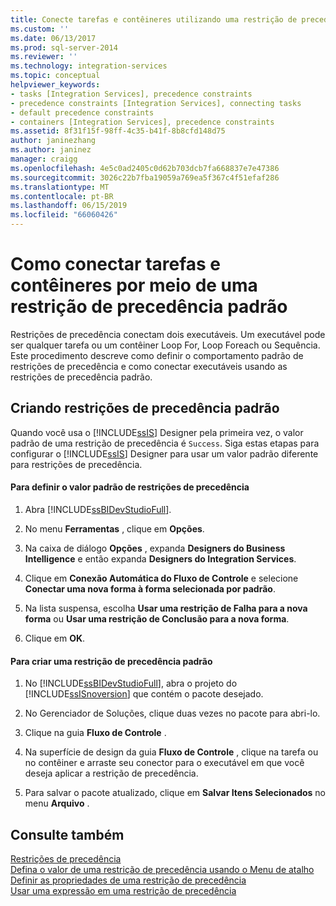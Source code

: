 ```yaml
---
title: Conecte tarefas e contêineres utilizando uma restrição de precedência padrão | Microsoft Docs
ms.custom: ''
ms.date: 06/13/2017
ms.prod: sql-server-2014
ms.reviewer: ''
ms.technology: integration-services
ms.topic: conceptual
helpviewer_keywords:
- tasks [Integration Services], precedence constraints
- precedence constraints [Integration Services], connecting tasks
- default precedence constraints
- containers [Integration Services], precedence constraints
ms.assetid: 8f31f15f-98ff-4c35-b41f-8b8cfd148d75
author: janinezhang
ms.author: janinez
manager: craigg
ms.openlocfilehash: 4e5c0ad2405c0d62b703dcb7fa668837e7e47386
ms.sourcegitcommit: 3026c22b7fba19059a769ea5f367c4f51efaf286
ms.translationtype: MT
ms.contentlocale: pt-BR
ms.lasthandoff: 06/15/2019
ms.locfileid: "66060426"
---
```

# <a name="connect-tasks-and-containers-by-using-a-default-precedence-constraint"></a>Como conectar tarefas e contêineres por meio de uma restrição de precedência padrão
  Restrições de precedência conectam dois executáveis. Um executável pode ser qualquer tarefa ou um contêiner Loop For, Loop Foreach ou Sequência. Este procedimento descreve como definir o comportamento padrão de restrições de precedência e como conectar executáveis usando as restrições de precedência padrão.  
  
## <a name="creating-default-precedence-constraints"></a>Criando restrições de precedência padrão  
 Quando você usa o [!INCLUDE[ssIS](../includes/ssis-md.md)] Designer pela primeira vez, o valor padrão de uma restrição de precedência é `Success`. Siga estas etapas para configurar o [!INCLUDE[ssIS](../includes/ssis-md.md)] Designer para usar um valor padrão diferente para restrições de precedência.  
  
#### <a name="to-set-the-default-value-for-precedence-constraints"></a>Para definir o valor padrão de restrições de precedência  
  
1.  Abra [!INCLUDE[ssBIDevStudioFull](../includes/ssbidevstudiofull-md.md)].  
  
2.  No menu **Ferramentas** , clique em **Opções**.  
  
3.  Na caixa de diálogo **Opções** , expanda **Designers do Business Intelligence** e então expanda **Designers do Integration Services**.  
  
4.  Clique em **Conexão Automática do Fluxo de Controle** e selecione **Conectar uma nova forma à forma selecionada por padrão**.  
  
5.  Na lista suspensa, escolha **Usar uma restrição de Falha para a nova forma** ou **Usar uma restrição de Conclusão para a nova forma**.  
  
6.  Clique em **OK**.  
  
#### <a name="to-create-a-default-precedence-constraint"></a>Para criar uma restrição de precedência padrão  
  
1.  No [!INCLUDE[ssBIDevStudioFull](../includes/ssbidevstudiofull-md.md)], abra o projeto do [!INCLUDE[ssISnoversion](../includes/ssisnoversion-md.md)] que contém o pacote desejado.  
  
2.  No Gerenciador de Soluções, clique duas vezes no pacote para abri-lo.  
  
3.  Clique na guia **Fluxo de Controle** .  
  
4.  Na superfície de design da guia **Fluxo de Controle** , clique na tarefa ou no contêiner e arraste seu conector para o executável em que você deseja aplicar a restrição de precedência.  
  
5.  Para salvar o pacote atualizado, clique em **Salvar Itens Selecionados** no menu **Arquivo** .  
  
## <a name="see-also"></a>Consulte também  
 [Restrições de precedência](control-flow/precedence-constraints.md)   
 [Defina o valor de uma restrição de precedência usando o Menu de atalho](../../2014/integration-services/set-the-value-of-a-precedence-constraint-by-using-the-shortcut-menu.md)   
 [Definir as propriedades de uma restrição de precedência](../../2014/integration-services/set-the-properties-of-a-precedence-constraint.md)   
 [Usar uma expressão em uma restrição de precedência](../../2014/integration-services/use-an-expression-in-a-precedence-constraint.md)  
  
  
